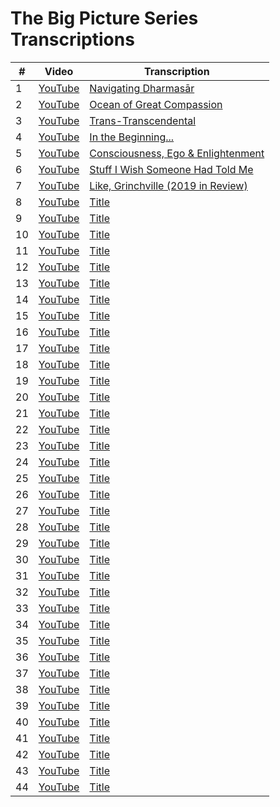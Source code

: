 # The Big Picture Series Transcriptions

| # | Video | Transcription |
| --- | --- | --- |
| 1 | [YouTube](https://www.youtube.com/watch?v=gLXKC6zop-8) | [Navigating Dharmasār](BigPicture01.md) | 
| 2 | [YouTube](https://www.youtube.com/watch?v=h_SwYd9QqIU) | [Ocean of Great Compassion](BigPicture02.md) | 
| 3 | [YouTube](https://www.youtube.com/watch?v=sG_Lfdvch50) | [Trans-Transcendental](BigPicture03.md) | 
| 4 | [YouTube](https://www.youtube.com/watch?v=prI3OFheS24) | [In the Beginning...](BigPicture04.md) | 
| 5 | [YouTube](https://www.youtube.com/watch?v=Bb2FB9LWt24) | [Consciousness, Ego & Enlightenment](BigPicture05.md) | 
| 6 | [YouTube](https://www.youtube.com/watch?v=HetakCu8pwM) | [Stuff I Wish Someone Had Told Me](BigPicture06.md) | 
| 7 | [YouTube](https://www.youtube.com/watch?v=Cw8AyEo6AYA) | [Like, Grinchville (2019 in Review)](BigPicture07.md) | 
| 8 | [YouTube]() | [Title](BigPicture08.md) | 
| 9 | [YouTube]() | [Title](BigPicture09.md) | 
| 10 | [YouTube]() | [Title](BigPicture10.md) | 
| 11 | [YouTube]() | [Title](BigPicture11.md) | 
| 12 | [YouTube]() | [Title](BigPicture12.md) | 
| 13 | [YouTube]() | [Title](BigPicture13.md) | 
| 14 | [YouTube]() | [Title](BigPicture14.md) | 
| 15 | [YouTube]() | [Title](BigPicture15.md) | 
| 16 | [YouTube]() | [Title](BigPicture16.md) | 
| 17 | [YouTube]() | [Title](BigPicture17.md) | 
| 18 | [YouTube]() | [Title](BigPicture18.md) | 
| 19 | [YouTube]() | [Title](BigPicture19.md) | 
| 20 | [YouTube]() | [Title](BigPicture20.md) | 
| 21 | [YouTube]() | [Title](BigPicture21.md) | 
| 22 | [YouTube]() | [Title](BigPicture22.md) | 
| 23 | [YouTube]() | [Title](BigPicture23.md) | 
| 24 | [YouTube]() | [Title](BigPicture24.md) | 
| 25 | [YouTube]() | [Title](BigPicture25.md) | 
| 26 | [YouTube]() | [Title](BigPicture26.md) | 
| 27 | [YouTube]() | [Title](BigPicture27.md) | 
| 28 | [YouTube]() | [Title](BigPicture28.md) | 
| 29 | [YouTube]() | [Title](BigPicture29.md) | 
| 30 | [YouTube]() | [Title](BigPicture30.md) | 
| 31 | [YouTube]() | [Title](BigPicture31.md) | 
| 32 | [YouTube]() | [Title](BigPicture32.md) | 
| 33 | [YouTube]() | [Title](BigPicture33.md) | 
| 34 | [YouTube]() | [Title](BigPicture34.md) | 
| 35 | [YouTube]() | [Title](BigPicture35.md) | 
| 36 | [YouTube]() | [Title](BigPicture36.md) | 
| 37 | [YouTube]() | [Title](BigPicture37.md) | 
| 38 | [YouTube]() | [Title](BigPicture38.md) | 
| 39 | [YouTube]() | [Title](BigPicture39.md) | 
| 40 | [YouTube]() | [Title](BigPicture40.md) | 
| 41 | [YouTube]() | [Title](BigPicture41.md) | 
| 42 | [YouTube]() | [Title](BigPicture42.md) | 
| 43 | [YouTube]() | [Title](BigPicture43.md) | 
| 44 | [YouTube]() | [Title](BigPicture44.md) | 
